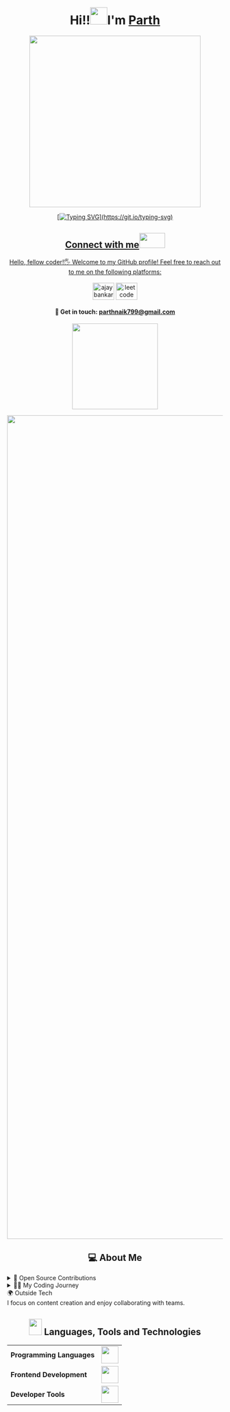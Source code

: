  <h1 align="center"> Hi!!<img src="https://raw.githubusercontent.com/nixin72/nixin72/master/wave.gif" height="40"width="40" />I'm <a href="https://www.linkedin.com/in/neerugangarh/" target="_blank">Parth</h1> 
     
<div id="header" align="center">  
<img src="https://i.giphy.com/media/v1.Y2lkPTc5MGI3NjExa3Nyc25ycG12cGJzb3BrcjFseTQyanNzbW1mdnJhZzJmNGpvaGs3dCZlcD12MV9pbnRlcm5hbF9naWZfYnlfaWQmY3Q9Zw/L1R1tvI9svkIWwpVYr/giphy.gif"  width="400"/> 
</div>

<div align="center">
    
[![Typing SVG](https://readme-typing-svg.demolab.com?font=Fira+Code&weight=900&size=23&duration=3000&pause=500&color=FDFEFE&background=2A2E3425&center=true&vCenter=true&&lines=Welcome+to+my+Github+profile!;Full+Stack+Developer;Passionate+about+Coding!)](https://git.io/typing-svg)

</div>
</div>

<h2 align="center">Connect with me<img src='https://raw.githubusercontent.com/ShahriarShafin/ShahriarShafin/main/Assets/handshake.gif' width="60px" height="35"></h2>       

<p align="center">
    Hello, fellow coder!🖐️ Welcome to my GitHub profile! Feel free to reach out to me on the following platforms: <br> <br>
<a href="https://www.linkedin.com/in/devendranaik" target="blank"><img align="center" src="https://raw.githubusercontent.com/rahuldkjain/github-profile-readme-generator/master/src/images/icons/Social/linked-in-alt.svg" alt="ajaybankar" height="40" width="50" /></a>
<a href="#" target="blank"><img align="center" src="https://cdn.iconscout.com/icon/free/png-512/leetcode-3628885-3030025.png" alt="leetcode" height="40" width="50" /></a>
</p>
<h4 align="center"> 📩 Get in touch: <a href="mailto:ajaybankar0106@gmail.com">parthnaik799@gmail.com</a> </h4>
<!--view count-->
<p align="center"> <img width="200px" src="https://komarev.com/ghpvc/?username=neeru24&&style=for-the-badge" /> </p>

<!--line-->
<img src="https://www.animatedimages.org/data/media/562/animated-line-image-0184.gif" width="1920" />

<div align="center">
<h2 align="center"> 💻 About Me </h2>


</div>

<details>
  <summary>🚀 Open Source Contributions</summary>
	
"Fixed a critical CSS bug by adding just one line—felt like a magician!" 🎩✨
"Finally mastered flexbox… only to realize CSS grid exists." 😅🎯
"Made a pixel-perfect design without pulling my hair out!" 🎨🔥
	
</details>

<details>
  <summary>🧑‍💻 My Coding Journey</summary>
	
Started the 100 Days of Code Challenge to practice JavaScript daily.
Learning the Basics: Started with JavaScript and Python to understand programming fundamentals.
Exploring Web Development: Built small projects using HTML, CSS, and JavaScript.
First Steps in Open Source: Made beginner-friendly contributions during Hacktoberfest 2024 and GirlScript Summer of Code 2024.
Building Simple Projects: Created and shared personal projects to apply new skills.
Learning and Sharing: Posting progress on LinkedIn to stay motivated and connect with others.
    
</details>

  <summary>🌍 Outside Tech</summary>
   I focus on content creation and enjoy collaborating with teams.
</details>






<!--Languages & tools-->
<h2 align="center"><img src = "https://media2.giphy.com/media/QssGEmpkyEOhBCb7e1/giphy.gif?cid=ecf05e47a0n3gi1bfqntqmob8g9aid1oyj2wr3ds3mg700bl&rid=giphy.gif" width = 30px height="38"> Languages, Tools and Technologies </h2>

<table align="center">
	<tr>
	<td><strong>Programming Languages</strong></td>
	<td><img height=40 src = "https://skillicons.dev/icons?i=js&theme=dark"></td>
</tr>

<tr>
	<td><strong>Frontend Development</strong></td>
	<td><img height=40 src = "https://skillicons.dev/icons?i=html,css,js" ></td>
</tr>

<tr>
	<td><strong>Developer Tools</strong></td>
	<td><img height=40 src = "https://skillicons.dev/icons?i=github,vscode&theme=dark"></td>
</tr>

</table>
<br>

